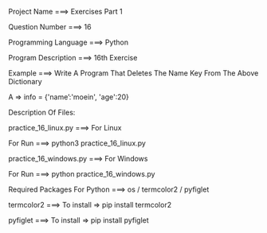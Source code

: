 Project Name ===> Exercises Part 1

Question Number ===> 16

Programming Language ===> Python

Program Description ===> 16th Exercise

Example ===> Write A Program That Deletes The Name Key From The Above Dictionary

A => info = {'name’:'moein', 'age':20}

Description Of Files:

practice_16_linux.py ===> For Linux 

For Run ===> python3 practice_16_linux.py

practice_16_windows.py ===> For Windows

For Run ===> python practice_16_windows.py

Required Packages For Python ===> os / termcolor2 / pyfiglet

termcolor2 ===> To install => pip install termcolor2

pyfiglet ===> To install => pip install pyfiglet
